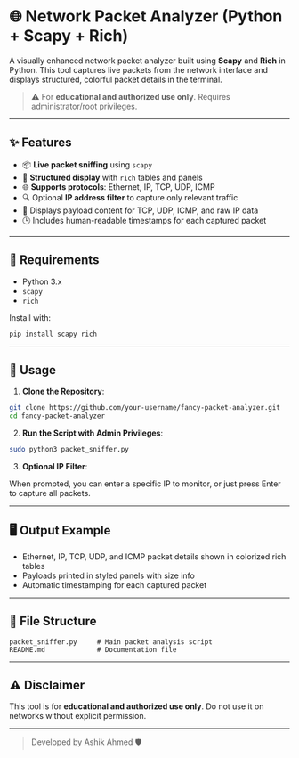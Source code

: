 # 🌐 Network Packet Analyzer (Python + Scapy + Rich)

A visually enhanced network packet analyzer built using **Scapy** and **Rich** in Python. This tool captures live packets from the network interface and displays structured, colorful packet details in the terminal.

> ⚠️ For **educational and authorized use only**. Requires administrator/root privileges.

---

## ✨ Features

- 📦 **Live packet sniffing** using `scapy`
- 📘 **Structured display** with `rich` tables and panels
- 🌐 **Supports protocols**: Ethernet, IP, TCP, UDP, ICMP
- 🔍 Optional **IP address filter** to capture only relevant traffic
- 📄 Displays payload content for TCP, UDP, ICMP, and raw IP data
- 🕒 Includes human-readable timestamps for each captured packet

---

## 🧰 Requirements

- Python 3.x
- `scapy`
- `rich`

Install with:

```bash
pip install scapy rich
```

---

## 🚀 Usage

1. **Clone the Repository**:

```bash
git clone https://github.com/your-username/fancy-packet-analyzer.git
cd fancy-packet-analyzer
```

2. **Run the Script with Admin Privileges**:

```bash
sudo python3 packet_sniffer.py
```

3. **Optional IP Filter**:

When prompted, you can enter a specific IP to monitor, or just press Enter to capture all packets.

---

## 🖥 Output Example

- Ethernet, IP, TCP, UDP, and ICMP packet details shown in colorized rich tables
- Payloads printed in styled panels with size info
- Automatic timestamping for each captured packet

---

## 📁 File Structure

```
packet_sniffer.py     # Main packet analysis script
README.md             # Documentation file
```

---

## ⚠️ Disclaimer

This tool is for **educational and authorized use only**. Do not use it on networks without explicit permission.

---

> Developed by Ashik Ahmed 🛡️

